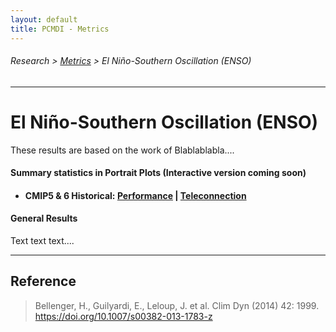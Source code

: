 ```yaml
---
layout: default
title: PCMDI - Metrics
---
```

###### Research > [Metrics][Metrics] > El Niño-Southern Oscillation (ENSO)
---

# El Niño-Southern Oscillation (ENSO)
These results are based on the work of Blablablabla....

#### Summary statistics in Portrait Plots (Interactive version coming soon)
  - #### CMIP5 & 6 Historical: [Performance][CMIP5_6_enso_perf] | [Teleconnection][CMIP5_6_enso_tel] 

#### General Results
Text text text....

---

## Reference
> Bellenger, H., Guilyardi, E., Leloup, J. et al. Clim Dyn (2014) 42: 1999. https://doi.org/10.1007/s00382-013-1783-z


[sperber2004]: https://doi.org/10.1007/s00382-014-2099-3

[CMIP5_6_enso_perf]: {{site.baseurl}}/research/metrics/enso/cmip5_6_enso_perf.html
[CMIP5_6_enso_tel]: {{site.baseurl}}/research/metrics/enso/cmip5_6_enso_tel.html

[Metrics]:{{site.baseurl}}/research/metrics/index.html
